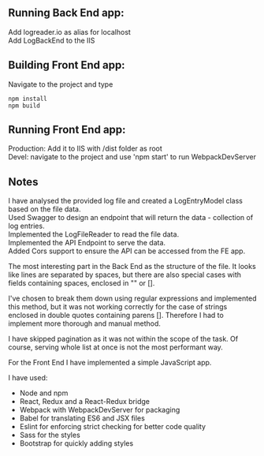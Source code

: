 ## Running Back End app:
Add logreader.io as alias for localhost  
Add LogBackEnd to the IIS  

## Building Front End app:
Navigate to the project and type

```
npm install
npm build
```

## Running Front End app:
Production: Add it to IIS with /dist folder as root  
Devel: navigate to the project and use 'npm start' to run WebpackDevServer  


## Notes
I have analysed the provided log file and created a LogEntryModel class based on the file data.  
Used Swagger to design an endpoint that will return the data - collection of log entries.  
Implemented the LogFileReader to read the file data.  
Implemented the API Endpoint to serve the data.  
Added Cors support to ensure the API can be accessed from the FE app.  


The most interesting part in the Back End as the structure of the file. It looks like lines are separated by spaces, but there are also special cases with fields containing spaces, enclosed in "" or [].

I've chosen to break them down using regular expressions and implemented this method, but it was not working correctly for the case of strings enclosed in double quotes containing parens [].
Therefore I had to implement more thorough and manual method.

I have skipped pagination as it was not within the scope of the task. Of course, serving whole list at once is not the most performant way.


For the Front End I have implemented a simple JavaScript app.

I have used:

- Node and npm
- React, Redux and a React-Redux bridge
- Webpack with WebpackDevServer for packaging
- Babel for translating ES6 and JSX files
- Eslint for enforcing strict checking for better code quality
- Sass for the styles
- Bootstrap for quickly adding styles


